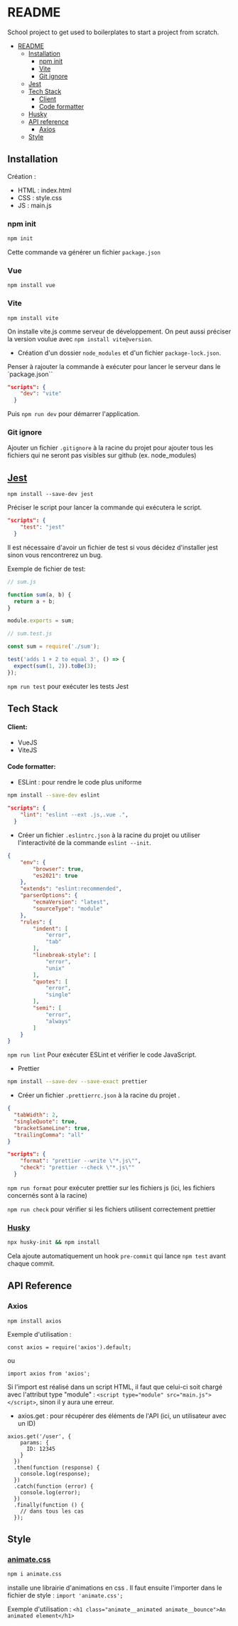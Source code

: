 # README

School project to get used to boilerplates to start a project from scratch.

- [README](#readme)
  - [Installation](#installation)
    - [npm init](#npm-init)
    - [Vite](#vite)
    - [Git ignore](#git-ignore)
  - [Jest](#jest)
  - [Tech Stack](#tech-stack)
    - [Client](#client)
    - [Code formatter](#code-formatter)
  - [Husky](#husky)
  - [API reference](#api-reference)
    - [Axios](#axios)
  - [Style](#style)

## Installation

Création :

- HTML : index.html
- CSS : style.css
- JS : main.js

### npm init 

```bash
npm init
```
Cette commande va générer un fichier `package.json`

### Vue
```
npm install vue
```

### Vite
```
npm install vite
```
On installe vite.js comme serveur de développement.
On peut aussi préciser la version voulue avec `npm install vite@version`.

- Création d'un dossier `node_modules` et d'un fichier `package-lock.json`.

Penser à rajouter la commande à exécuter pour lancer le serveur dans le `package.json``

```json
"scripts": {
    "dev": "vite"
  }
```
Puis `npm run dev` pour démarrer l'application.


### Git ignore

Ajouter un fichier `.gitignore` à la racine du projet pour ajouter tous les fichiers qui ne seront pas visibles sur github (ex. node_modules)

## [Jest](https://jestjs.io/docs/getting-started)

`npm install --save-dev jest`

Préciser le script pour lancer la commande qui exécutera le script.
```json
"scripts": {
    "test": "jest"
  }
```
Il est nécessaire d'avoir un fichier de test si vous décidez d'installer jest sinon vous rencontrerez un bug.

Exemple de fichier de test:
```js
// sum.js

function sum(a, b) {
  return a + b;
}

module.exports = sum;
```

```js
// sum.test.js

const sum = require('./sum');

test('adds 1 + 2 to equal 3', () => {
  expect(sum(1, 2)).toBe(3);
});
```

`npm run test` pour exécuter les tests Jest

## Tech Stack

#### Client:
- VueJS
- ViteJS

#### Code formatter: 
- ESLint : pour rendre le code plus uniforme 
```bash
npm install --save-dev eslint
```
```json
"scripts": {
    "lint": "eslint --ext .js,.vue .",
  }
```
- Créer un fichier `.eslintrc.json` à la racine du projet ou utiliser l'interactivité de la commande `eslint --init`.

```json
{
    "env": {
        "browser": true,
        "es2021": true
    },
    "extends": "eslint:recommended",
    "parserOptions": {
        "ecmaVersion": "latest",
        "sourceType": "module"
    },
    "rules": {
        "indent": [
            "error",
            "tab"
        ],
        "linebreak-style": [
            "error",
            "unix"
        ],
        "quotes": [
            "error",
            "single"
        ],
        "semi": [
            "error",
            "always"
        ]
    }
}
```
`npm run lint` Pour exécuter ESLint et vérifier le code JavaScript.

- Prettier

```bash
npm install --save-dev --save-exact prettier
```
- Créer un fichier `.prettierrc.json` à la racine du projet .
```json
{
  "tabWidth": 2,
  "singleQuote": true,
  "bracketSameLine": true,
  "trailingComma": "all"
}
```
```json
"scripts": {
    "format": "prettier --write \"*.js\"",
    "check": "prettier --check \"*.js\""
  }
```
`npm run format` pour exécuter prettier sur les fichiers js (ici, les fichiers concernés sont à la racine)

`npm run check` pour vérifier si les fichiers utilisent correctement prettier

### [Husky](https://typicode.github.io/husky/getting-started.html)

```bash
npx husky-init && npm install
```

Cela ajoute automatiquement un hook `pre-commit` qui lance `npm test` avant chaque commit.

## API Reference

### Axios

`npm install axios`

Exemple d'utilisation :

```
const axios = require('axios').default;
```
ou 
```
import axios from 'axios';
```
Si l'import est réalisé dans un script HTML, il faut que celui-ci soit chargé avec l'attribut type "module" : `<script type="module" src="main.js"></script>`, sinon il y aura une erreur.

- axios.get : pour récupérer des éléments de l'API (ici, un utilisateur avec un ID)
```
axios.get('/user', {
    params: {
      ID: 12345
    }
  })
  .then(function (response) {
    console.log(response);
  })
  .catch(function (error) {
    console.log(error);
  })
  .finally(function () {
    // dans tous les cas
  });
```

## Style 

### [animate.css](https://animate.style/) 

```bash
npm i animate.css
``` 
installe une librairie d'animations en css .
Il faut ensuite l'importer dans le fichier de style :
`import 'animate.css';`

Exemple d'utilisation : 
`<h1 class="animate__animated animate__bounce">An animated element</h1>` 
 

